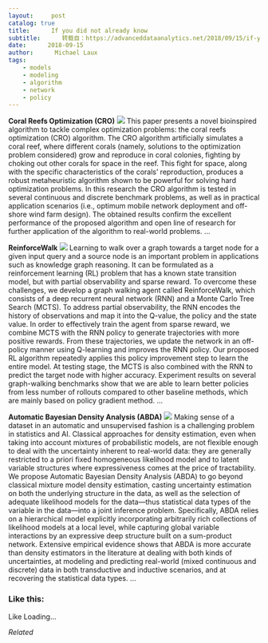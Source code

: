 ```yaml
---
layout:     post
catalog: true
title:      If you did not already know
subtitle:      转载自：https://advanceddataanalytics.net/2018/09/15/if-you-did-not-already-know-483/
date:      2018-09-15
author:      Michael Laux
tags:
    - models
    - modeling
    - algorithm
    - network
    - policy
---
```


**Coral Reefs Optimization (CRO)** ![](https://aboutdataanalytics.files.wordpress.com/2015/01/google.png?w=529)
This paper presents a novel bioinspired algorithm to tackle complex optimization problems: the coral reefs optimization (CRO) algorithm. The CRO algorithm artificially simulates a coral reef, where different corals (namely, solutions to the optimization problem considered) grow and reproduce in coral colonies, fighting by choking out other corals for space in the reef. This fight for space, along with the specific characteristics of the corals’ reproduction, produces a robust metaheuristic algorithm shown to be powerful for solving hard optimization problems. In this research the CRO algorithm is tested in several continuous and discrete benchmark problems, as well as in practical application scenarios (i.e., optimum mobile network deployment and off-shore wind farm design). The obtained results confirm the excellent performance of the proposed algorithm and open line of research for further application of the algorithm to real-world problems. … 

**ReinforceWalk** ![](https://aboutdataanalytics.files.wordpress.com/2015/01/google.png?w=529)
Learning to walk over a graph towards a target node for a given input query and a source node is an important problem in applications such as knowledge graph reasoning. It can be formulated as a reinforcement learning (RL) problem that has a known state transition model, but with partial observability and sparse reward. To overcome these challenges, we develop a graph walking agent called ReinforceWalk, which consists of a deep recurrent neural network (RNN) and a Monte Carlo Tree Search (MCTS). To address partial observability, the RNN encodes the history of observations and map it into the Q-value, the policy and the state value. In order to effectively train the agent from sparse reward, we combine MCTS with the RNN policy to generate trajectories with more positive rewards. From these trajectories, we update the network in an off-policy manner using Q-learning and improves the RNN policy. Our proposed RL algorithm repeatedly applies this policy improvement step to learn the entire model. At testing stage, the MCTS is also combined with the RNN to predict the target node with higher accuracy. Experiment results on several graph-walking benchmarks show that we are able to learn better policies from less number of rollouts compared to other baseline methods, which are mainly based on policy gradient method. … 

**Automatic Bayesian Density Analysis (ABDA)** ![](https://aboutdataanalytics.files.wordpress.com/2015/01/google.png?w=529)
Making sense of a dataset in an automatic and unsupervised fashion is a challenging problem in statistics and AI. Classical approaches for density estimation, even when taking into account mixtures of probabilistic models, are not flexible enough to deal with the uncertainty inherent to real-world data: they are generally restricted to a priori fixed homogeneous likelihood model and to latent variable structures where expressiveness comes at the price of tractability. We propose Automatic Bayesian Density Analysis (ABDA) to go beyond classical mixture model density estimation, casting uncertainty estimation on both the underlying structure in the data, as well as the selection of adequate likelihood models for the data—thus statistical data types of the variable in the data—into a joint inference problem. Specifically, ABDA relies on a hierarchical model explicitly incorporating arbitrarily rich collections of likelihood models at a local level, while capturing global variable interactions by an expressive deep structure built on a sum-product network. Extensive empirical evidence shows that ABDA is more accurate than density estimators in the literature at dealing with both kinds of uncertainties, at modeling and predicting real-world (mixed continuous and discrete) data in both transductive and inductive scenarios, and at recovering the statistical data types. … 





### Like this:

Like Loading...


*Related*

